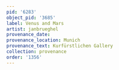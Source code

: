 ```yaml
---
pid: '6283'
object_pid: '3685'
label: Venus and Mars
artist: janbrueghel
provenance_date:
provenance_location: Munich
provenance_text: Kurfürstlichen Gallery
collection: provenance
order: '1356'
---
```

